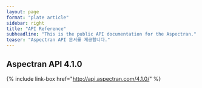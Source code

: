 ```yaml
---
layout: page
format: "plate article"
sidebar: right
title: "API Reference"
subheadline: "This is the public API documentation for the Aspectran."
teaser: "Aspectran API 문서를 제공합니다."
---
```


## Aspectran API 4.1.0

{% include link-box href="http://api.aspectran.com/4.1.0/" %}
